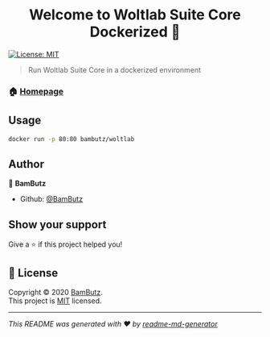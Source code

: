 <h1 align="center">Welcome to Woltlab Suite Core Dockerized 👋</h1>
<p>
  <a href="LICENSE" target="_blank">
    <img alt="License: MIT" src="https://img.shields.io/badge/License-MIT-yellow.svg" />
  </a>
</p>

> Run Woltlab Suite Core in a dockerized environment

### 🏠 [Homepage](https://github.com/BamButz/docker-woltlab)

## Usage

```sh
docker run -p 80:80 bambutz/woltlab
```

## Author

👤 **BamButz**

* Github: [@BamButz](https://github.com/BamButz)

## Show your support

Give a ⭐️ if this project helped you!

## 📝 License

Copyright © 2020 [BamButz](https://github.com/BamButz).<br />
This project is [MIT](LICENSE) licensed.

***
_This README was generated with ❤️ by [readme-md-generator](https://github.com/kefranabg/readme-md-generator)_
